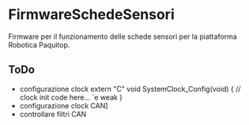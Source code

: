 # FirmwareSchedeSensori

Firmware per il funzionamento delle schede sensori per la piattaforma Robotica Paquitop.

## ToDo

 - configurazione clock
        extern "C" void SystemClock_Config(void)
        {
        // clock init code here... `e weak
        }
 - configurazione clock CAN]
 - controllare filtri CAN
